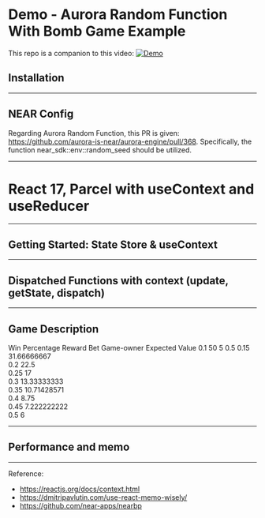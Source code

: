 # Demo - Aurora Random Function With Bomb Game Example

This repo is a companion to this video:
[![Demo](https://previews.123rf.com/images/sarahdesign/sarahdesign1403/sarahdesign140301122/26700150-demo-icon.jpg)](https://mytu.be)

## Installation

---

## NEAR Config

Regarding Aurora Random Function, this PR is given: https://github.com/aurora-is-near/aurora-engine/pull/368. Specifically, the function near_sdk::env::random_seed should be utilized.	

---

# React 17, Parcel with useContext and useReducer

---

## Getting Started: State Store & useContext

---

## Dispatched Functions with context (update, getState, dispatch)

---

## Game Description

Win Percentage	Reward	    Bet	Game-owner Expected Value
0.1	            50	        5	0.5
0.15	        31.66666667		
0.2	            22.5		
0.25	        17		
0.3	            13.33333333		
0.35	        10.71428571		
0.4	            8.75		
0.45	        7.222222222		
0.5	            6	

---

## Performance and memo

---

Reference:
- https://reactjs.org/docs/context.html
- https://dmitripavlutin.com/use-react-memo-wisely/
- https://github.com/near-apps/nearbp

